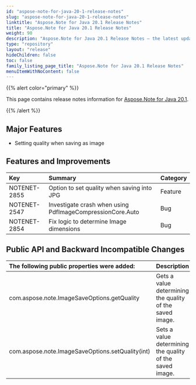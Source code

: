 ```yaml
---
id: "aspose-note-for-java-20-1-release-notes"
slug: "aspose-note-for-java-20-1-release-notes"
linktitle: "Aspose.Note for Java 20.1 Release Notes"
title: "Aspose.Note for Java 20.1 Release Notes"
weight: 90
description: "Aspose.Note for Java 20.1 Release Notes – the latest updates and fixes."
type: "repository"
layout: "release"
hideChildren: false
toc: false
family_listing_page_title: "Aspose.Note for Java 20.1 Release Notes"
menuItemWithNoContent: false
---
```


{{% alert color="primary" %}}

This page contains release notes information for [Aspose.Note for Java 20.1](https://releases.aspose.com/note/java/20-1/).

{{% /alert %}}

## **Major Features**
- Setting quality when saving as image

## **Features and Improvements**

|**Key**|**Summary**|**Category**|
| :- | :- | :- |
|NOTENET-2855|Option to set quality when saving into JPG|Feature|
|NOTENET-2547|Investigate crash when using PdfImageCompressionCore.Auto|Bug|
|NOTENET-2854|Fix logic to determine Image dimensions|Bug|

## **Public API and Backward Incompatible Changes**

|**The following public properties were added:**|**Description**|
| :- | :- |
|com.aspose.note.ImageSaveOptions.getQuality|Gets a value determining the quality of the saved image.|
|com.aspose.note.ImageSaveOptions.setQuality(int)|Sets a value determining the quality of the saved image.|
